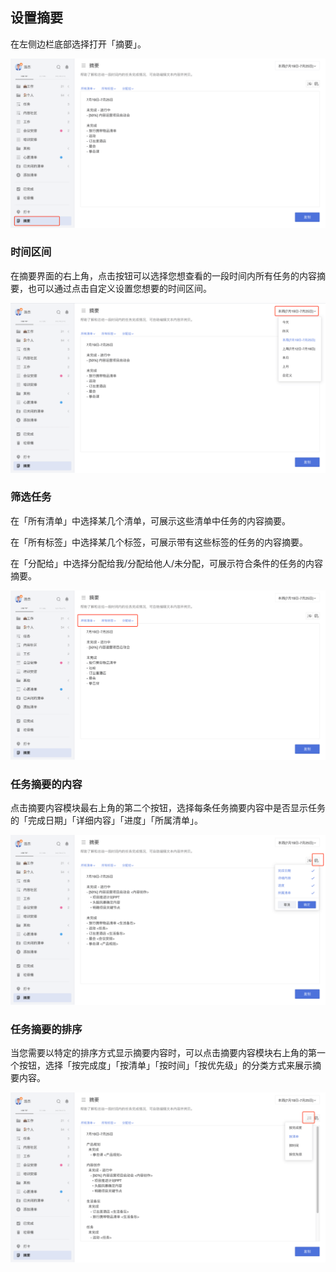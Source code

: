 ## 设置摘要

在左侧边栏底部选择打开「摘要」。

![](../../images/web/52.png)

### 时间区间

在摘要界面的右上角，点击按钮可以选择您想查看的一段时间内所有任务的内容摘要，也可以通过点击自定义设置您想要的时间区间。

![](../../images/web/53.png)

### 筛选任务

在「所有清单」中选择某几个清单，可展示这些清单中任务的内容摘要。

在「所有标签」中选择某几个标签，可展示带有这些标签的任务的内容摘要。

在「分配给」中选择分配给我/分配给他人/未分配，可展示符合条件的任务的内容摘要。

![](../../images/web/54.png)

### 任务摘要的内容

点击摘要内容模块最右上角的第二个按钮，选择每条任务摘要内容中是否显示任务的「完成日期」「详细内容」「进度」「所属清单」。

![](../../images/web/56.png)

### 任务摘要的排序

当您需要以特定的排序方式显示摘要内容时，可以点击摘要内容模块右上角的第一个按钮，选择「按完成度」「按清单」「按时间」「按优先级」的分类方式来展示摘要内容。

![](../../images/web/57.png)
